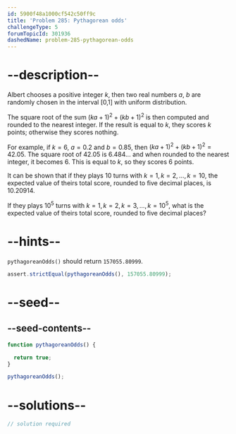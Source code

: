 ```yaml
---
id: 5900f48a1000cf542c50ff9c
title: 'Problem 285: Pythagorean odds'
challengeType: 5
forumTopicId: 301936
dashedName: problem-285-pythagorean-odds
---
```


# --description--

Albert chooses a positive integer $k$, then two real numbers $a$, $b$ are randomly chosen in the interval [0,1] with uniform distribution.

The square root of the sum ${(ka + 1)}^2 + {(kb + 1)}^2$ is then computed and rounded to the nearest integer. If the result is equal to $k$, they scores $k$ points; otherwise they scores nothing.

For example, if $k = 6$, $a = 0.2$ and $b = 0.85$, then ${(ka + 1)}^2 + {(kb + 1)}^2 = 42.05$. The square root of 42.05 is 6.484... and when rounded to the nearest integer, it becomes 6. This is equal to $k$, so they scores 6 points.

It can be shown that if they plays 10 turns with $k = 1, k = 2, \ldots, k = 10$, the expected value of theirs total score, rounded to five decimal places, is 10.20914.

If they plays ${10}^5$ turns with $k = 1, k = 2, k = 3, \ldots, k = {10}^5$, what is the expected value of theirs total score, rounded to five decimal places?

# --hints--

`pythagoreanOdds()` should return `157055.80999`.

```js
assert.strictEqual(pythagoreanOdds(), 157055.80999);
```

# --seed--

## --seed-contents--

```js
function pythagoreanOdds() {

  return true;
}

pythagoreanOdds();
```

# --solutions--

```js
// solution required
```
